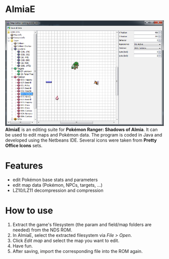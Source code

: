 # AlmiaE
![alt text](screenshots/MapEditor.png)
**AlmiaE** is an editing suite for **Pokémon Ranger: Shadows of Almia**. It can be used to edit maps and Pokémon data. The program is coded in Java and developed using the Netbeans IDE. Several icons were taken from **Pretty Office Icons** sets.

# Features
- edit Pokémon base stats and parameters
- edit map data (Pokémon, NPCs, targets, ...)
- LZ10/LZ11 decompression and compression

# How to use
1. Extract the game's filesystem (the param and field/map folders are needed) from the NDS ROM.
2. In AlmiaE, select the extracted filesystem via *File > Open*.
3. Click *Edit map* and select the map you want to edit.
4. Have fun.
5. After saving, import the corresponding file into the ROM again.
